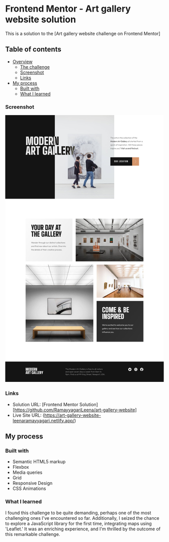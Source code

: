 # Frontend Mentor - Art gallery website solution

This is a solution to the [Art gallery website challenge on Frontend Mentor]
## Table of contents

- [Overview](#overview)
  - [The challenge](#the-challenge)
  - [Screenshot](#screenshot)
  - [Links](#links)
- [My process](#my-process)
  - [Built with](#built-with)
  - [What I learned](#what-i-learned)

### Screenshot

![](./screenshot/screenshot-desktop.png)

### Links

- Solution URL: [Frontend Mentor Solution] [https://github.com/RamayyagariLeena/art-gallery-website]
- Live Site URL: (https://art-gallery-website-leenaramayyagari.netlify.app/)
## My process

### Built with

- Semantic HTML5 markup
- Flexbox
- Media queries
- Grid
- Responsive Design
- CSS Animations


### What I learned
I found this challenge to be quite demanding, perhaps one of the most challenging ones I've encountered so far. Additionally, I seized the chance to explore a JavaScript library for the first time, integrating maps using 'Leaflet.' It was an enriching experience, and I'm thrilled by the outcome of this remarkable challenge.

